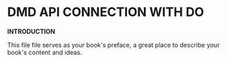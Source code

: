 # DMD API CONNECTION WITH DO

**INTRODUCTION**

This file file serves as your book's preface, a great place to describe your book's content and ideas.

